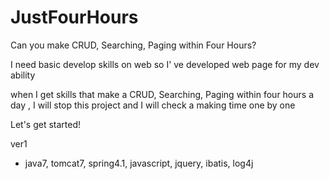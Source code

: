 # JustFourHours

Can you make CRUD, Searching, Paging within Four Hours?

I need basic develop skills on web so I' ve developed web page for my dev ability

when I get skills that make a CRUD, Searching, Paging within four hours a day , I will stop this project
and  I will check a making time one by one 

Let's get started! 


ver1
  - java7, tomcat7, spring4.1, javascript, jquery, ibatis, log4j
